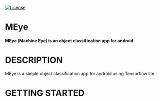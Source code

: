 [![License][License-shield]][License-url]

# MEye
#### MEye (Machine Eye) is an object classification app for android

# DESCRIPTION
MEye is a simple object classification app for android using Tensorflow lite. 

# GETTING STARTED

[License-shield]: https://img.shields.io/github/license/rafiibrahim8/MEye
[License-url]: https://github.com/rafiibrahim8/MEye/blob/main/LICENSE
